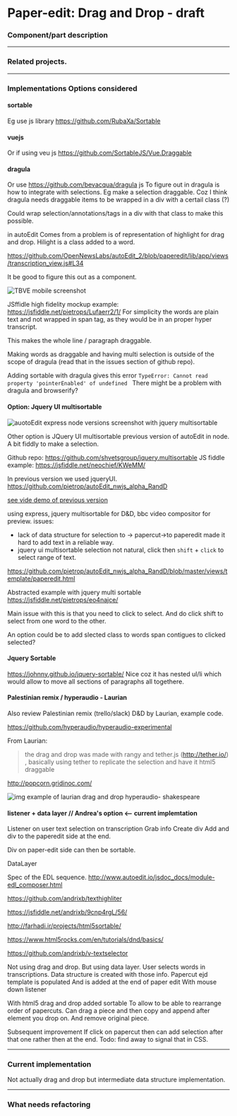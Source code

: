 # Paper-edit: Drag and Drop - draft



<!--
- Component/part description 
- Related projects. Eg parts that look good, or previous implementations. But might not be considered for implementation options 
- Implementations Options considered
- Current implementation 
- What needs refactoring 
--> 


### Component/part description 

---

### Related projects.

---

### Implementations Options considered

#### sortable 
Eg use js library  https://github.com/RubaXa/Sortable 

#### vuejs
Or if using veu js https://github.com/SortableJS/Vue.Draggable 

#### dragula 
Or use https://github.com/bevacqua/dragula js 
To figure out in dragula is how to integrate with selections. Eg make a selection draggable. 
Coz I think dragula needs draggable items to be wrapped in a div with a certail class (?) 

Could wrap selection/annotations/tags in a div with that class to make this possible.

in autoEdit Comes from a problem is of representation of highlight for drag and drop.
Hilight is a class added to a word.

https://github.com/OpenNewsLabs/autoEdit_2/blob/paperedit/lib/app/views/transcription_view.js#L34


It be good to figure this out as a component.

![TBVE mobile screenshot]()

JSffidle high fidelity mockup example: https://jsfiddle.net/pietrops/Lufaerr2/1/
For simplicity the words are plain text and not wrapped in span tag, as they would be in an proper hyper transcript. 

This makes the whole line / paragraph draggable. 

Making words as draggable and having multi selection is outside of the scope of dragula (read that in the issues section of github repo). 

Adding sortable  with dragula gives this error `TypeError: Cannot read property 'pointerEnabled' of undefined `
There might be a problem with dragula and browserify?


#### Option: Jquery UI multisortable

![auotoEdit express node versions screenshot with jquery multisortable]()

<!-- https://docs.google.com/document/d/12mUuXAtE65vhy5Sm0tmKRdgXGMn_Ob4RZEs9T5uDPkM/edit#heading=h.50858w4z2grk-->


Other option is JQuery UI multisortable previous version of autoEdit in node. A bit fiddly to make a selection.

Github repo: https://github.com/shvetsgroup/jquery.multisortable 
JS fiddle example: https://jsfiddle.net/neochief/KWeMM/ 

In previous version we used jqueryUI.
https://github.com/pietrop/autoEdit_nwjs_alpha_RandD 

[see vide demo of previous version](https://pietro-passarelli.wistia.com/medias/rmur7siumj)

using express, jquery multisortable for D&D, bbc video compositor for preview. 
issues: 
- lack of data structure for selection to -> papercut->to paperedit made it hard to add text in a reliable way. 
- jquery ui multisortable selection not natural, click then `shift` + `click` to select range of text.

https://github.com/pietrop/autoEdit_nwjs_alpha_RandD/blob/master/views/template/paperedit.html 

Abstracted example with jquery multi sortable  https://jsfiddle.net/pietrops/eo4najce/  

Main issue with this is that you need to click to select. And do click shift to select from one word to the other. 

An option could be to add slected class to words span contigues to clicked selected?


#### Jquery Sortable
https://johnny.github.io/jquery-sortable/ 
Nice coz it has nested ul/li which would allow to move all sections of paragraphs all togethere.


#### Palestinian remix / hyperaudio - Laurian 
Also review Palestinian remix (trello/slack) D&D by Laurian, example code. 

https://github.com/hyperaudio/hyperaudio-experimental 

From Laurian: 

>the drag and drop was made with rangy and tether.js (http://tether.io/) , basically using tether to replicate the selection and have it html5 draggable

http://popcorn.gridinoc.com/ 

![img example of laurian drag and drop hyperaudio- shakespeare]()

#### listener + data layer // Andrea's option <-- current implemtation 
Listener on user text  selection on transcription 
Grab info
Create div 
Add and div to the paperedit side at the end. 

Div on paper-edit side can then be sortable.

DataLayer

Spec of the EDL sequence. 
http://www.autoedit.io/jsdoc_docs/module-edl_composer.html 

https://github.com/andrixb/texthighliter 

https://jsfiddle.net/andrixb/9cnp4rgL/56/ 

http://farhadi.ir/projects/html5sortable/ 

https://www.html5rocks.com/en/tutorials/dnd/basics/ 

https://github.com/andrixb/v-textselector 


Not using drag and drop. But using data layer.
User selects words in transcriptions. 
Data structure is created with those info.
Papercut ejd template is populated 
And is added at the end of paper edit
With mouse down listener 

With html5 drag and drop added sortable 
To allow to be able to rearrange order of papercuts.
Can drag a piece and then copy and append after element you drop on. And remove original piece.

Subsequent improvement 
If click on papercut then can add selection after that one rather then at the end.
Todo: find away to signal that in CSS.




---

### Current implementation 

Not actually drag and drop but intermediate data structure implementation. 

---

### What needs refactoring 
